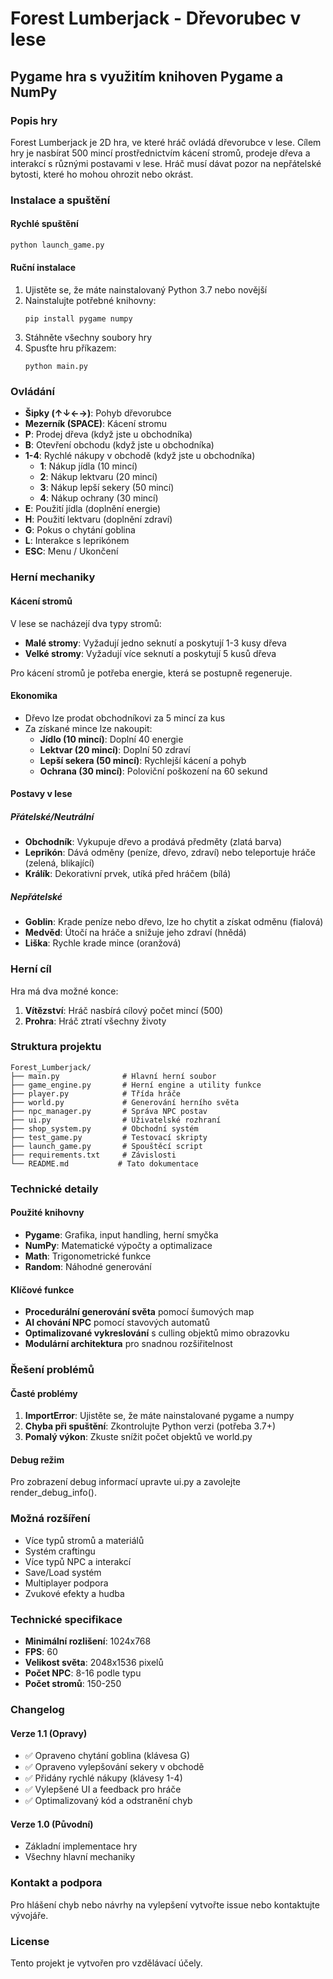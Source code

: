 # Forest Lumberjack - Dřevorubec v lese
## Pygame hra s využitím knihoven Pygame a NumPy

### Popis hry
Forest Lumberjack je 2D hra, ve které hráč ovládá dřevorubce v lese. Cílem hry je nasbírat 500 mincí prostřednictvím kácení stromů, prodeje dřeva a interakcí s různými postavami v lese. Hráč musí dávat pozor na nepřátelské bytosti, které ho mohou ohrozit nebo okrást.

### Instalace a spuštění

#### Rychlé spuštění
```bash
python launch_game.py
```

#### Ruční instalace
1. Ujistěte se, že máte nainstalovaný Python 3.7 nebo novější
2. Nainstalujte potřebné knihovny:
   ```
   pip install pygame numpy
   ```
3. Stáhněte všechny soubory hry
4. Spusťte hru příkazem:
   ```
   python main.py
   ```

### Ovládání
- **Šipky (↑↓←→)**: Pohyb dřevorubce
- **Mezerník (SPACE)**: Kácení stromu
- **P**: Prodej dřeva (když jste u obchodníka)
- **B**: Otevření obchodu (když jste u obchodníka)
- **1-4**: Rychlé nákupy v obchodě (když jste u obchodníka)
  - **1**: Nákup jídla (10 mincí)
  - **2**: Nákup lektvaru (20 mincí)
  - **3**: Nákup lepší sekery (50 mincí)
  - **4**: Nákup ochrany (30 mincí)
- **E**: Použití jídla (doplnění energie)
- **H**: Použití lektvaru (doplnění zdraví)
- **G**: Pokus o chytání goblina
- **L**: Interakce s leprikónem
- **ESC**: Menu / Ukončení

### Herní mechaniky

#### Kácení stromů
V lese se nacházejí dva typy stromů:
- **Malé stromy**: Vyžadují jedno seknutí a poskytují 1-3 kusy dřeva
- **Velké stromy**: Vyžadují více seknutí a poskytují 5 kusů dřeva

Pro kácení stromů je potřeba energie, která se postupně regeneruje.

#### Ekonomika
- Dřevo lze prodat obchodníkovi za 5 mincí za kus
- Za získané mince lze nakoupit:
  - **Jídlo (10 mincí)**: Doplní 40 energie
  - **Lektvar (20 mincí)**: Doplní 50 zdraví
  - **Lepší sekera (50 mincí)**: Rychlejší kácení a pohyb
  - **Ochrana (30 mincí)**: Poloviční poškození na 60 sekund

#### Postavy v lese

##### Přátelské/Neutrální
- **Obchodník**: Vykupuje dřevo a prodává předměty (zlatá barva)
- **Leprikón**: Dává odměny (peníze, dřevo, zdraví) nebo teleportuje hráče (zelená, blikající)
- **Králík**: Dekorativní prvek, utíká před hráčem (bílá)

##### Nepřátelské
- **Goblin**: Krade peníze nebo dřevo, lze ho chytit a získat odměnu (fialová)
- **Medvěd**: Útočí na hráče a snižuje jeho zdraví (hnědá)
- **Liška**: Rychle krade mince (oranžová)

### Herní cíl
Hra má dva možné konce:
1. **Vítězství**: Hráč nasbírá cílový počet mincí (500)
2. **Prohra**: Hráč ztratí všechny životy

### Struktura projektu
```
Forest_Lumberjack/
├── main.py              # Hlavní herní soubor
├── game_engine.py       # Herní engine a utility funkce
├── player.py            # Třída hráče
├── world.py             # Generování herního světa
├── npc_manager.py       # Správa NPC postav
├── ui.py                # Uživatelské rozhraní
├── shop_system.py       # Obchodní systém
├── test_game.py         # Testovací skripty
├── launch_game.py       # Spouštěcí script
├── requirements.txt     # Závislosti
└── README.md           # Tato dokumentace
```

### Technické detaily

#### Použité knihovny
- **Pygame**: Grafika, input handling, herní smyčka
- **NumPy**: Matematické výpočty a optimalizace
- **Math**: Trigonometrické funkce
- **Random**: Náhodné generování

#### Klíčové funkce
- **Procedurální generování světa** pomocí šumových map
- **AI chování NPC** pomocí stavových automatů
- **Optimalizované vykreslování** s culling objektů mimo obrazovku
- **Modulární architektura** pro snadnou rozšiřitelnost

### Řešení problémů

#### Časté problémy
1. **ImportError**: Ujistěte se, že máte nainstalované pygame a numpy
2. **Chyba při spuštění**: Zkontrolujte Python verzi (potřeba 3.7+)
3. **Pomalý výkon**: Zkuste snížit počet objektů ve world.py

#### Debug režim
Pro zobrazení debug informací upravte ui.py a zavolejte render_debug_info().

### Možná rozšíření
- Více typů stromů a materiálů
- Systém craftingu
- Více typů NPC a interakcí
- Save/Load systém
- Multiplayer podpora
- Zvukové efekty a hudba

### Technické specifikace
- **Minimální rozlišení**: 1024x768
- **FPS**: 60
- **Velikost světa**: 2048x1536 pixelů
- **Počet NPC**: 8-16 podle typu
- **Počet stromů**: 150-250

### Changelog

#### Verze 1.1 (Opravy)
- ✅ Opraveno chytání goblina (klávesa G)
- ✅ Opraveno vylepšování sekery v obchodě
- ✅ Přidány rychlé nákupy (klávesy 1-4)
- ✅ Vylepšené UI a feedback pro hráče
- ✅ Optimalizovaný kód a odstranění chyb

#### Verze 1.0 (Původní)
- Základní implementace hry
- Všechny hlavní mechaniky

### Kontakt a podpora
Pro hlášení chyb nebo návrhy na vylepšení vytvořte issue nebo kontaktujte vývojáře.

### License
Tento projekt je vytvořen pro vzdělávací účely.
